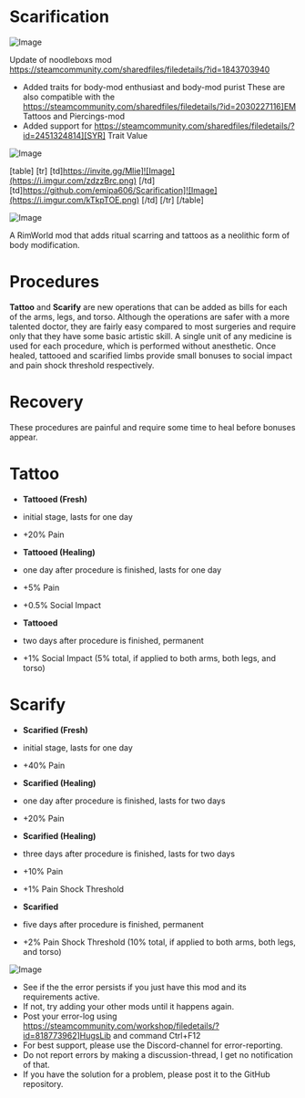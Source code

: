 # Scarification

![Image](https://i.imgur.com/WAEzk68.png)

Update of noodleboxs mod
https://steamcommunity.com/sharedfiles/filedetails/?id=1843703940

- Added traits for body-mod enthusiast and body-mod purist
  These are also compatible with the https://steamcommunity.com/sharedfiles/filedetails/?id=2030227116]EM Tattoos and Piercings-mod
- Added support for https://steamcommunity.com/sharedfiles/filedetails/?id=2451324814][SYR] Trait Value
  

![Image](https://i.imgur.com/7Gzt3Rg.png)


[table]
	[tr]
		[td]https://invite.gg/Mlie]![Image](https://i.imgur.com/zdzzBrc.png)
[/td]
		[td]https://github.com/emipa606/Scarification]![Image](https://i.imgur.com/kTkpTOE.png)
[/td]
	[/tr]
[/table]
	
![Image](https://i.imgur.com/NOW7jU1.png)


A RimWorld mod that adds ritual scarring and tattoos as a neolithic form of body modification.

# **Procedures**

**Tattoo** and **Scarify** are new operations that can be added as bills for each of the arms, legs, and torso. Although the operations are safer with a more talented doctor, they are fairly easy compared to most surgeries and require only that they have some basic artistic skill. A single unit of any medicine is used for each procedure, which is performed without anesthetic. Once healed, tattooed and scarified limbs provide small bonuses to social impact and pain shock threshold respectively.

# **Recovery**

These procedures are painful and require some time to heal before bonuses appear.

# Tattoo



-  **Tattooed (Fresh)**
  

  -  initial stage, lasts for one day
  -  +20% Pain
  

-  **Tattooed (Healing)**
  

  -  one day after procedure is finished, lasts for one day
  -  +5% Pain
  -  +0.5% Social Impact
  

-  **Tattooed**
  

  -  two days after procedure is finished, permanent
  -  +1% Social Impact (5% total, if applied to both arms, both legs, and torso)
  




# Scarify



-  **Scarified (Fresh)**
  

  -  initial stage, lasts for one day
  -  +40% Pain
  

-  **Scarified (Healing)**
  

  -  one day after procedure is finished, lasts for two days
  -  +20% Pain
  

-  **Scarified (Healing)**
  

  -  three days after procedure is finished, lasts for two days
  -  +10% Pain
  -  +1% Pain Shock Threshold
  

-  **Scarified**
  

  -  five days after procedure is finished, permanent
  -  +2% Pain Shock Threshold (10% total, if applied to both arms, both legs, and torso)
  





![Image](https://i.imgur.com/Rs6T6cr.png)



-  See if the the error persists if you just have this mod and its requirements active.
-  If not, try adding your other mods until it happens again.
-  Post your error-log using https://steamcommunity.com/workshop/filedetails/?id=818773962]HugsLib and command Ctrl+F12
-  For best support, please use the Discord-channel for error-reporting.
-  Do not report errors by making a discussion-thread, I get no notification of that.
-  If you have the solution for a problem, please post it to the GitHub repository.





